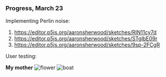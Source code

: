 ### Progress, March 23

Implementing Perlin noise:

1. https://editor.p5js.org/aaronsherwood/sketches/RIN11cy7d
2. https://editor.p5js.org/aaronsherwood/sketches/STglbE09r
3. https://editor.p5js.org/aaronsherwood/sketches/9sp-2FCgR


User testing:

**My mother**
![flower](/media/puke.ong)
![boat](/media/boat.ong)

